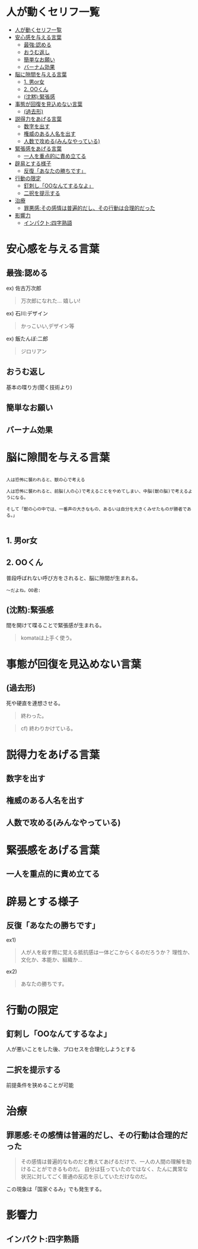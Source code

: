 
# 人が動くセリフ一覧

- [人が動くセリフ一覧](#人が動くセリフ一覧)
- [安心感を与える言葉](#安心感を与える言葉)
  - [最強:認める](#最強認める)
  - [おうむ返し](#おうむ返し)
  - [簡単なお願い](#簡単なお願い)
  - [バーナム効果](#バーナム効果)
- [脳に隙間を与える言葉](#脳に隙間を与える言葉)
  - [1. 男or女](#1-男or女)
  - [2. OOくん](#2-ooくん)
  - [(沈黙):緊張感](#沈黙緊張感)
- [事態が回復を見込めない言葉](#事態が回復を見込めない言葉)
  - [(過去形)](#過去形)
- [説得力をあげる言葉](#説得力をあげる言葉)
  - [数字を出す](#数字を出す)
  - [権威のある人名を出す](#権威のある人名を出す)
  - [人数で攻める(みんなやっている)](#人数で攻めるみんなやっている)
- [緊張感をあげる言葉](#緊張感をあげる言葉)
  - [一人を重点的に責め立てる](#一人を重点的に責め立てる)
- [辟易とする様子](#辟易とする様子)
  - [反復「あなたの勝ちです」](#反復あなたの勝ちです)
- [行動の限定](#行動の限定)
  - [釘刺し「OOなんてするなよ」](#釘刺しooなんてするなよ)
  - [二択を提示する](#二択を提示する)
- [治療](#治療)
  - [罪悪感:その感情は普遍的だし、その行動は合理的だった](#罪悪感その感情は普遍的だしその行動は合理的だった)
- [影響力](#影響力)
  - [インパクト:四字熟語](#インパクト四字熟語)




# 安心感を与える言葉

## 最強:認める

ex) 佐古万次郎

> 万次郎になれた... 嬉しい!

ex) 石川:デザイン

> かっこいい,デザイン等

ex) 飯たんぼ:二郎

> ジロリアン


## おうむ返し

基本の喋り方(聞く技術より)


## 簡単なお願い


## バーナム効果



# 脳に隙間を与える言葉


<pre><code>
人は恐怖に襲われると、獣の心で考える

人は恐怖に襲われると、前脳(人の心)で考えることをやめてしまい、中脳(獣の脳)で考えるようになる。

そして「獣の心の中では、一番声の大きなもの、あるいは自分を大きくみせたものが勝者である。」

</code></pre>


## 1. 男or女


## 2. OOくん

普段呼ばれない呼び方をされると、脳に隙間が生まれる。

    〜だよね。OO君:



## (沈黙):緊張感

間を開けて喋ることで緊張感が生まれる。

> komataは上手く使う。



# 事態が回復を見込めない言葉

## (過去形)

死や硬直を連想させる。

> 終わった。

> cf) 終わりかけている。







# 説得力をあげる言葉

## 数字を出す

## 権威のある人名を出す

## 人数で攻める(みんなやっている)



# 緊張感をあげる言葉

## 一人を重点的に責め立てる


# 辟易とする様子

## 反復「あなたの勝ちです」


ex1)

> 人が人を殺す際に覚える抵抗感は一体どこからくるのだろうか？
> 理性か、文化か、本能か、組織か...


ex2)

> あなたの勝ちです。



# 行動の限定

## 釘刺し「OOなんてするなよ」

人が悪いことをした後、プロセスを合理化しようとする

## 二択を提示する

前提条件を狭めることが可能


# 治療

## 罪悪感:その感情は普遍的だし、その行動は合理的だった

> その感情は普遍的なものだと教えてあげるだけで、一人の人間の理解を助けることができるものだ。
> 自分は狂っていたのではなく、たんに異常な状況に対してごく普通の反応を示していただけなのだ。

この現象は「国家ぐるみ」でも発生する。



# 影響力

## インパクト:四字熟語



